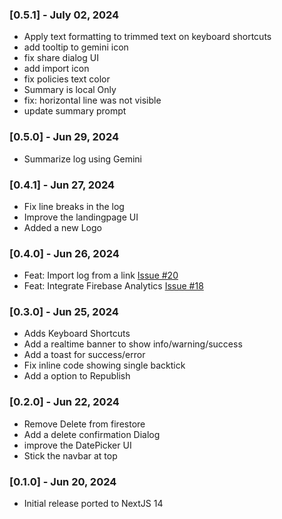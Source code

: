 ### [0.5.1] - July 02, 2024

- Apply text formatting to trimmed text on keyboard shortcuts
- add tooltip to gemini icon
- fix share dialog UI
- add import icon
- fix policies text color
- Summary is local Only
- fix: horizontal line was not visible
- update summary prompt

### [0.5.0] - Jun 29, 2024

- Summarize log using Gemini

### [0.4.1] - Jun 27, 2024

- Fix line breaks in the log
- Improve the landingpage UI
- Added a new Logo

### [0.4.0] - Jun 26, 2024

- Feat: Import log from a link [Issue #20](https://github.com/maheshmnj/pastelog/issues/20)
- Feat: Integrate Firebase Analytics [Issue #18](https://github.com/maheshmnj/pastelog/issues/18)

### [0.3.0] - Jun 25, 2024

- Adds Keyboard Shortcuts
- Add a realtime banner to show info/warning/success
- Add a toast for success/error
- Fix inline code showing single backtick
- Add a option to Republish

### [0.2.0] - Jun 22, 2024

- Remove Delete from firestore
- Add a delete confirmation Dialog
- improve the DatePicker UI
- Stick the navbar at top

### [0.1.0] - Jun 20, 2024

- Initial release ported to NextJS 14
